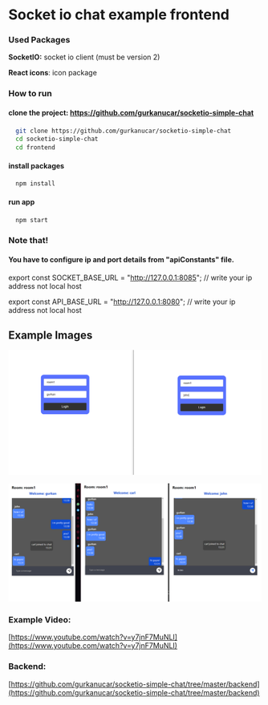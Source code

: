 
# Socket io chat example frontend

### Used Packages

**SocketIO:** socket io client (must be version 2)

**React icons**: icon package



### How to run

#### clone the project: https://github.com/gurkanucar/socketio-simple-chat

```bash
  git clone https://github.com/gurkanucar/socketio-simple-chat
  cd socketio-simple-chat
  cd frontend
```

#### install packages

```bash
  npm install
```

#### run app

```bash
  npm start
```

### Note that!
#### You have to configure ip and port details from "apiConstants" file.

export const SOCKET_BASE_URL = "http://127.0.0.1:8085"; // write your ip address not local host

export const API_BASE_URL = "http://127.0.0.1:8080"; // write your ip address not local host


## Example Images

![example](./images/ex1.png)

![example](./images/ex2.png)

### Example Video:

[https://www.youtube.com/watch?v=y7jnF7MuNLI](https://www.youtube.com/watch?v=y7jnF7MuNLI)

### Backend:

[https://github.com/gurkanucar/socketio-simple-chat/tree/master/backend](https://github.com/gurkanucar/socketio-simple-chat/tree/master/backend)
